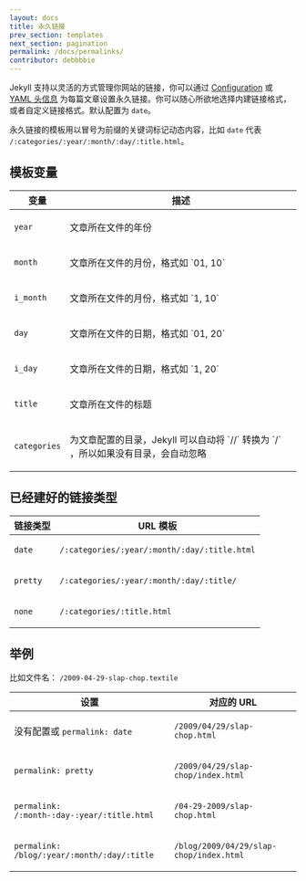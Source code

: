 ```yaml
---
layout: docs
title: 永久链接
prev_section: templates
next_section: pagination
permalink: /docs/permalinks/
contributor: debbbbie
---
```


Jekyll 支持以灵活的方式管理你网站的链接，你可以通过 [Configuration](../configuration/) 或 [YAML 头信息](../frontmatter/) 为每篇文章设置永久链接。你可以随心所欲地选择内建链接格式，或者自定义链接格式。默认配置为 `date`。

永久链接的模板用以冒号为前缀的关键词标记动态内容，比如 `date` 代表 `/:categories/:year/:month/:day/:title.html`。

## 模板变量

<div class="mobile-side-scroller">
<table>
  <thead>
    <tr>
      <th>变量</th>
      <th>描述</th>
    </tr>
  </thead>
  <tbody>
    <tr>
      <td>
        <p><code>year</code></p>
      </td>
      <td>
        <p>文章所在文件的年份</p>
      </td>
    </tr>
    <tr>
      <td>
        <p><code>month</code></p>
      </td>
      <td>
        <p>文章所在文件的月份，格式如 `01, 10` </p>
      </td>
    </tr>
    <tr>
      <td>
        <p><code>i_month</code></p>
      </td>
      <td>
        <p>文章所在文件的月份，格式如 `1, 10` </p>
      </td>
    </tr>
    <tr>
      <td>
        <p><code>day</code></p>
      </td>
      <td>
        <p>文章所在文件的日期，格式如 `01, 20`</p>
      </td>
    </tr>
    <tr>
      <td>
        <p><code>i_day</code></p>
      </td>
      <td>
        <p>文章所在文件的日期，格式如 `1, 20`</p>
      </td>
    </tr>
    <tr>
      <td>
        <p><code>title</code></p>
      </td>
      <td>
        <p>文章所在文件的标题</p>
      </td>
    </tr>
    <tr>
      <td>
        <p><code>categories</code></p>
      </td>
      <td>
        <p>
          为文章配置的目录，Jekyll 可以自动将 `//` 转换为 `/` ，所以如果没有目录，会自动忽略
        </p>
      </td>
    </tr>
  </tbody>
</table>
</div>

## 已经建好的链接类型

<div class="mobile-side-scroller">
<table>
  <thead>
    <tr>
      <th>链接类型</th>
      <th> URL 模板</th>
    </tr>
  </thead>
  <tbody>
    <tr>
      <td>
        <p><code>date</code></p>
      </td>
      <td>
        <p><code>/:categories/:year/:month/:day/:title.html</code></p>
      </td>
    </tr>
    <tr>
      <td>
        <p><code>pretty</code></p>
      </td>
      <td>
        <p><code>/:categories/:year/:month/:day/:title/</code></p>
      </td>
    </tr>
    <tr>
      <td>
        <p><code>none</code></p>
      </td>
      <td>
        <p><code>/:categories/:title.html</code></p>
      </td>
    </tr>
  </tbody>
</table>
</div>

## 举例

比如文件名： `/2009-04-29-slap-chop.textile`

<div class="mobile-side-scroller">
<table>
  <thead>
    <tr>
      <th>设置</th>
      <th>对应的 URL </th>
    </tr>
  </thead>
  <tbody>
    <tr>
      <td>
        <p>没有配置或 <code>permalink: date</code></p>
      </td>
      <td>
        <p><code>/2009/04/29/slap-chop.html</code></p>
      </td>
    </tr>
    <tr>
      <td>
        <p><code>permalink: pretty</code></p>
      </td>
      <td>
        <p><code>/2009/04/29/slap-chop/index.html</code></p>
      </td>
    </tr>
    <tr>
      <td>
        <p><code>permalink: /:month-:day-:year/:title.html</code></p>
      </td>
      <td>
        <p><code>/04-29-2009/slap-chop.html</code></p>
      </td>
    </tr>
    <tr>
      <td>
        <p><code>permalink: /blog/:year/:month/:day/:title</code></p>
      </td>
      <td>
        <p><code>/blog/2009/04/29/slap-chop/index.html</code></p>
      </td>
    </tr>
  </tbody>
</table>
</div>
